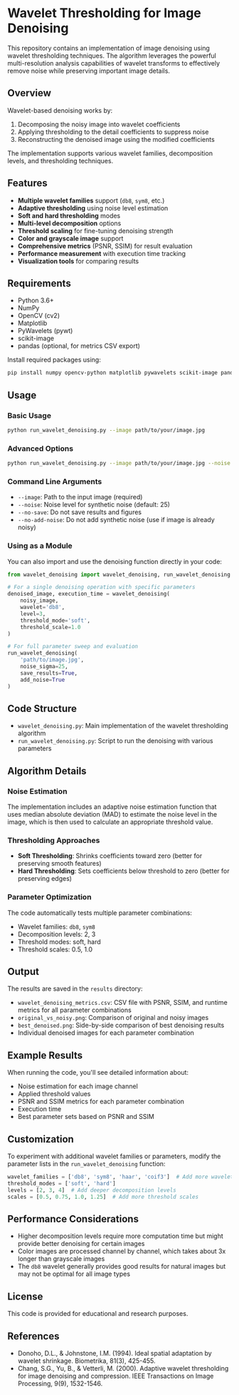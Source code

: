 # Wavelet Thresholding for Image Denoising

This repository contains an implementation of image denoising using wavelet thresholding techniques. The algorithm leverages the powerful multi-resolution analysis capabilities of wavelet transforms to effectively remove noise while preserving important image details.

## Overview

Wavelet-based denoising works by:
1. Decomposing the noisy image into wavelet coefficients
2. Applying thresholding to the detail coefficients to suppress noise
3. Reconstructing the denoised image using the modified coefficients

The implementation supports various wavelet families, decomposition levels, and thresholding techniques.

## Features

- **Multiple wavelet families** support (`db8`, `sym8`, etc.)
- **Adaptive thresholding** using noise level estimation
- **Soft and hard thresholding** modes
- **Multi-level decomposition** options
- **Threshold scaling** for fine-tuning denoising strength
- **Color and grayscale image** support
- **Comprehensive metrics** (PSNR, SSIM) for result evaluation
- **Performance measurement** with execution time tracking
- **Visualization tools** for comparing results

## Requirements

- Python 3.6+
- NumPy
- OpenCV (cv2)
- Matplotlib
- PyWavelets (pywt)
- scikit-image
- pandas (optional, for metrics CSV export)

Install required packages using:

```bash
pip install numpy opencv-python matplotlib pywavelets scikit-image pandas
```

## Usage

### Basic Usage

```bash
python run_wavelet_denoising.py --image path/to/your/image.jpg
```

### Advanced Options

```bash
python run_wavelet_denoising.py --image path/to/your/image.jpg --noise 15 --no-add-noise --no-save
```

### Command Line Arguments

- `--image`: Path to the input image (required)
- `--noise`: Noise level for synthetic noise (default: 25)
- `--no-save`: Do not save results and figures
- `--no-add-noise`: Do not add synthetic noise (use if image is already noisy)

### Using as a Module

You can also import and use the denoising function directly in your code:

```python
from wavelet_denoising import wavelet_denoising, run_wavelet_denoising

# For a single denoising operation with specific parameters
denoised_image, execution_time = wavelet_denoising(
    noisy_image, 
    wavelet='db8', 
    level=3, 
    threshold_mode='soft', 
    threshold_scale=1.0
)

# For full parameter sweep and evaluation
run_wavelet_denoising(
    'path/to/image.jpg', 
    noise_sigma=25, 
    save_results=True, 
    add_noise=True
)
```

## Code Structure

- `wavelet_denoising.py`: Main implementation of the wavelet thresholding algorithm
- `run_wavelet_denoising.py`: Script to run the denoising with various parameters

## Algorithm Details

### Noise Estimation

The implementation includes an adaptive noise estimation function that uses median absolute deviation (MAD) to estimate the noise level in the image, which is then used to calculate an appropriate threshold value.

### Thresholding Approaches

- **Soft Thresholding**: Shrinks coefficients toward zero (better for preserving smooth features)
- **Hard Thresholding**: Sets coefficients below threshold to zero (better for preserving edges)

### Parameter Optimization

The code automatically tests multiple parameter combinations:
- Wavelet families: `db8`, `sym8`
- Decomposition levels: 2, 3
- Threshold modes: soft, hard
- Threshold scales: 0.5, 1.0

## Output

The results are saved in the `results` directory:

- `wavelet_denoising_metrics.csv`: CSV file with PSNR, SSIM, and runtime metrics for all parameter combinations
- `original_vs_noisy.png`: Comparison of original and noisy images
- `best_denoised.png`: Side-by-side comparison of best denoising results
- Individual denoised images for each parameter combination

## Example Results

When running the code, you'll see detailed information about:
- Noise estimation for each image channel
- Applied threshold values
- PSNR and SSIM metrics for each parameter combination
- Execution time
- Best parameter sets based on PSNR and SSIM

## Customization

To experiment with additional wavelet families or parameters, modify the parameter lists in the `run_wavelet_denoising` function:

```python
wavelet_families = ['db8', 'sym8', 'haar', 'coif3']  # Add more wavelets
threshold_modes = ['soft', 'hard']
levels = [2, 3, 4]  # Add deeper decomposition levels
scales = [0.5, 0.75, 1.0, 1.25]  # Add more threshold scales
```

## Performance Considerations

- Higher decomposition levels require more computation time but might provide better denoising for certain images
- Color images are processed channel by channel, which takes about 3x longer than grayscale images
- The `db8` wavelet generally provides good results for natural images but may not be optimal for all image types

## License

This code is provided for educational and research purposes.

## References

- Donoho, D.L., & Johnstone, I.M. (1994). Ideal spatial adaptation by wavelet shrinkage. Biometrika, 81(3), 425-455.
- Chang, S.G., Yu, B., & Vetterli, M. (2000). Adaptive wavelet thresholding for image denoising and compression. IEEE Transactions on Image Processing, 9(9), 1532-1546.
